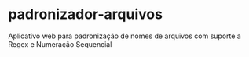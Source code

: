 # padronizador-arquivos
Aplicativo web para padronização de nomes de arquivos com suporte a Regex e Numeração Sequencial
